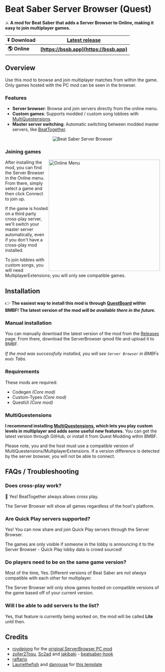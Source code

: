 ﻿# Beat Saber Server Browser (Quest)
⚔ **A mod for Beat Saber that adds a Server Browser to Online, making it easy to join multiplayer games.**

|**⏬ Download**|**[Latest release](https://github.com/EnderdracheLP/BeatSaberServerBrowserQuest/releases)**|
|---|---|
|**🌎 Online**|**[https://bssb.app](https://bssb.app)**|

## Overview
Use this mod to browse and join multiplayer matches from within the game. Only games hosted with the PC mod can be seen in the browser.

### Features
- **Server browser**: Browse and join servers directly from the online menu.
- **Custom games**: Supports modded / custom song lobbies with [MultiQuestensions](https://github.com/Goobwabber/MultiQuestensions).
- **Master server switching**: Automatic switching between modded master servers, like [BeatTogether](https://discord.com/invite/gezGrFG4tz).

<p align="center">
    <img src="https://user-images.githubusercontent.com/6772638/105616590-80ca6900-5dd8-11eb-9f76-9785b05cb524.png" alt="Beat Saber Server Browser">
</p>

### Joining games

<img src="https://user-images.githubusercontent.com/6772638/105616739-62b13880-5dd9-11eb-9d67-86da191af753.png" alt="Online Menu" align="right" width="362">

After installing the mod, you can find the Server Browser in the Online menu. From there, simply select a game and then click Connect to join up.

If the game is hosted on a third party cross-play server, we'll switch your master server automatically, even if you don't have a cross-play mod installed.

To join lobbies with custom songs, you will need MultiplayerExtensions; you will only see compatible games.


## Installation
👉 **The easiest way to install this mod is through [QuestBoard](https://www.questmodding.com/) within BMBF! The latest version of the mod *will be available there in the future.***

### Manual installation
You can manually download the latest version of the mod from the [Releases](https://github.com/EnderdracheLP/BeatSaberServerBrowserQuest/releases/latest) page. From there, download the ServerBrowser qmod file and upload it to BMBF.

*If the mod was successfully installed, you will see `Server Browser` in BMBFs `mods` Tabs.*

### Requirements
These mods are required:

- Codegen *(Core mod)*
- Custom-Types *(Core mod)*
- QuestUI *(Core mod)*


### MultiQuestensions
**I recommend installing [MultiQuestensions](https://github.com/Goobwabber/MultiQuestensions), which lets you play custom levels in multiplayer and adds some useful new features.** You can get the latest version through GitHub, or install it from Quest Modding wthin BMBF.

Please note, you and the host must use a compatible version of MultiQuestensions/MultiplayerExtensions. If a version difference is detected by the server browser, you will not be able to connect.

## FAQs / Troubleshooting

### Does cross-play work?
🎉 Yes! BeatTogether always allows cross play.

The Server Browser will show all games regardless of the host's platform.

### Are Quick Play servers supported?
Yes! You can now share and join Quick Play servers through the Server Browser. 

The games are only visible if someone in the lobby is announcing it to the Server Browser - Quick Play lobby data is crowd sourced!

### Do players need to be on the same game version?
Most of the time, Yes. Different versions of Beat Saber are *not always* compatible with each other for multiplayer.

The Server Browser will only show games hosted on compatible versions of the game based off of your current version.

### Will I be able to add servers to the list?
Yes, that feature is currently being worked on, the mod will be called **Lite** until then.

## Credits
* [roydejong](https://github.com/roydejong) for the [original ServerBrowser PC mod](https://github.com/roydejong/BeatSaberServerBrowser)
* [zoller27osu](https://github.com/zoller27osu), [Sc2ad](https://github.com/Sc2ad) and [jakibaki](https://github.com/jakibaki) - [beatsaber-hook](https://github.com/sc2ad/beatsaber-hook)
* [raftario](https://github.com/raftario) 
* [Lauriethefish](https://github.com/Lauriethefish) and [danrouse](https://github.com/danrouse) for [this template](https://github.com/Lauriethefish/quest-mod-template)
